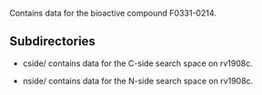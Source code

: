 Contains data for the bioactive compound F0331-0214.

## Subdirectories

- cside/ contains data for the C-side search space on rv1908c.

- nside/ contains data for the N-side search space on rv1908c.

